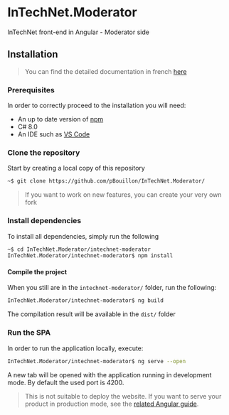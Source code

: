 # InTechNet.Moderator

InTechNet front-end in Angular - Moderator side

## Installation

> You can find the detailed documentation in french [here](https://pbouillon.gitbook.io/intechnet/)

### Prerequisites

In order to correctly proceed to the installation you will need:

- An up to date version of [npm](https://www.npmjs.com/)
- C# 8.0
- An IDE such as [VS Code](https://code.visualstudio.com/)

### Clone the repository

Start by creating a local copy of this repository

```bash
~$ git clone https://github.com/pBouillon/InTechNet.Moderator/
```

> If you want to work on new features, you can create your very own fork

### Install dependencies

To install all dependencies, simply run the following

```bash
~$ cd InTechNet.Moderator/intechnet-moderator
InTechNet.Moderator/intechnet-moderator$ npm install
```

#### Compile the project

When you still are in the `intechnet-moderator/` folder, run the following:

```bash
InTechNet.Moderator/intechnet-moderator$ ng build
```

The compilation result will be available in the `dist/` folder

### Run the SPA

In order to run the application locally, execute:

```bash
InTechNet.Moderator/intechnet-moderator$ ng serve --open
```

A new tab will be opened with the application running in development mode.
By default the used port is 4200.

> This is not suitable to deploy the website. If you want to serve your product in production mode, see the [related Angular guide](https://angular.io/guide/deployment).

